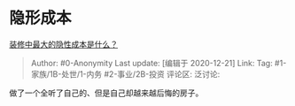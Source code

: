 # 隐形成本
[装修中最大的隐性成本是什么？](https://www.zhihu.com/question/403414841/answer/1344609084)

> Author: #0-Anonymity
> Last update: [编辑于 2020-12-21]
> Link:
> Tag: #1-家族/1B-处世/1-内务 #2-事业/2B-投资
> 评论区:
> 泛讨论:

做了一个全听了自己的、但是自己却越来越后悔的房子。
